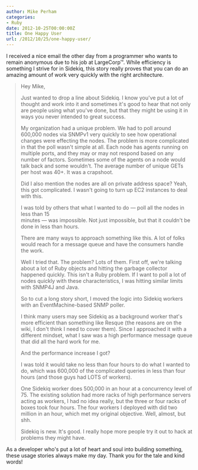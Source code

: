 ```yaml
---
author: Mike Perham
categories:
- Ruby
date: 2012-10-25T00:00:00Z
title: One Happy User
url: /2012/10/25/one-happy-user/
---
```


I received a nice email the other day from a programmer who wants to remain anonymous due to his job at LargeCorp™. While efficiency is something I strive for in Sidekiq, this story really proves that you can do an amazing amount of work very quickly with the right architecture.

> Hey Mike,
> 
> Just wanted to drop a line about Sidekiq. I know you've put a lot of thought and work into it and sometimes it's good to hear that not only are people using what you've done, but that they might be using it in ways you never intended to great success.
> 
> My organization had a unique problem. We had to poll around 600,000 nodes via SNMPv1 very quickly to see how operational changes were effecting the nodes. The problem is more complicated in that the poll wasn't simple at all. Each node has agents running on multiple ports, and they may or may not respond based on any number of factors. Sometimes some of the agents on a node would talk back and some wouldn't. The average number of unique GETs per host was 40+. It was a crapshoot.
> 
> Did I also mention the nodes are all on private address space? Yeah, this got complicated. I wasn't going to turn up EC2 instances to deal with this.
> 
> I was told by others that what I wanted to do &mdash; poll all the nodes in less than 15  
> minutes &mdash; was impossible. Not just impossible, but that it couldn't be done in less than hours.
> 
> There are many ways to approach something like this. A lot of folks would reach for a message queue and have the consumers handle the work.
> 
> Well I tried that. The problem? Lots of them. First off, we're talking about a lot of Ruby objects and hitting the garbage collector happened quickly. This isn't a Ruby problem. If I want to poll a lot of nodes quickly with these characteristics, I was hitting similar limits with SNMP4J and Java.
> 
> So to cut a long story short, I moved the logic into Sidekiq workers with an EventMachine-based SNMP poller.
> 
> I think many users may see Sidekiq as a background worker that's more efficient than something like Resque (the reasons are on the wiki, I don't think I need to cover them). Since I approached it with a different mindset, what I saw was a high performance message queue that did all the hard work for me.
> 
> And the performance increase I got?
> 
> I was told it would take no less than four hours to do what I wanted to do, which was 600,000 of the complicated queries in less than four hours (and those guys had LOTS of workers).
> 
> One Sidekiq worker does 500,000 in an hour at a concurrency level of 75. The existing solution had more racks of high performance servers acting as workers, I had no idea really, but the three or four racks of boxes took four hours. The four workers I deployed with did two million in an hour, which met my original objective. Well, almost, but shh.
> 
> Sidekiq is new. It's good. I really hope more people try it out to hack at problems they might have. 

As a developer who's put a lot of heart and soul into building something, these usage stories always make my day. Thank you for the tale and kind words!

